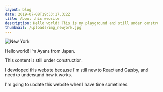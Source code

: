 ```yaml
---
layout: blog
date: 2019-07-08T19:53:17.322Z
title: About this website
description: Hello world! This is my playground and still under construction..
thumbnail: /uploads/img_newyork.jpg
---
```

![New York](/uploads/img_newyork.jpg)

Hello world! I'm Ayana from Japan.

This content is still under construction.

I developed this website because I'm still new to React and Gatsby, and need to understand how it works.

I'm going to update this website when I have time sometimes.
